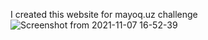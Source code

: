 I created this website for mayoq.uz challenge
![Screenshot from 2021-11-07 16-52-39](https://user-images.githubusercontent.com/66916141/140643733-602a7750-82bf-4f6b-8259-32f8c97d537b.png)
